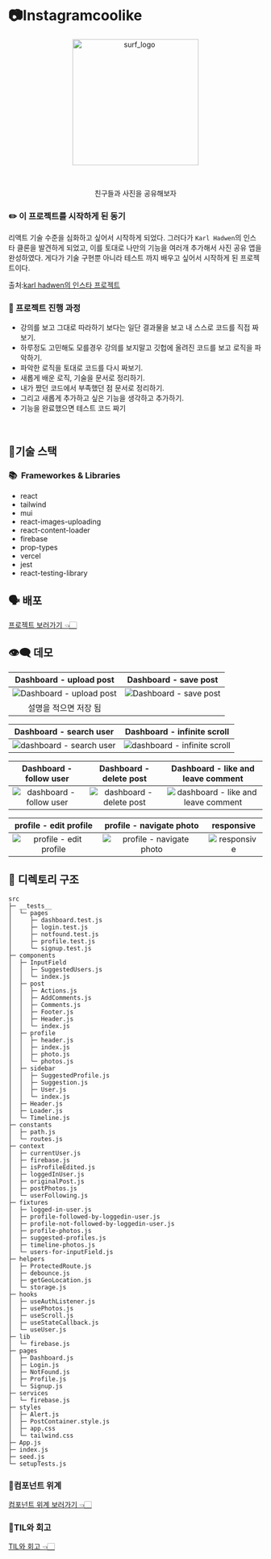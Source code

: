 # 📷Instagramcoolike

<p align="center">
    <img width="
250px" alt="surf_logo" src="https://user-images.githubusercontent.com/65995664/171987349-988dd2c8-007e-4666-bcdf-38e356080ecf.jpg">
</p>


<br>

<p align="center">
친구들과 사진을 공유해보자
    </p>


### ✏️ 이 프로젝트를 시작하게 된 동기

리액트 기술 수준을 심화하고 싶어서 시작하게 되었다. 그러다가 `Karl Hadwen`의 인스타 클론을 발견하게 되었고, 이를 토대로 나만의 기능을 여러개 추가해서 사진 공유 앱을 완성하였다. 게다가 기술 구현뿐 아니라 테스트 까지 배우고 싶어서 시작하게 된 프로젝트이다.

출처:[karl hadwen의 인스타 프로젝트](https://www.youtube.com/watch?v=AKeaaa8yAAk) 

### 📃 프로젝트 진행 과정

- 강의를 보고 그대로 따라하기 보다는 일단 결과물을 보고 내 스스로 코드를 직접 짜보기.
- 하루정도 고민해도 모를경우 강의를 보지말고 깃헙에 올려진 코드를 보고 로직을 파악하기.
- 파악한 로직을 토대로 코드를 다시 짜보기.
- 새롭게 배운 로직, 기술을 문서로 정리하기.
- 내가 짰던 코드에서 부족했던 점 문서로 정리하기.
- 그리고 새롭게 추가하고 싶은 기능을 생각하고 추가하기.
- 기능을 완료했으면 테스트 코드 짜기

<br>

## 🤖기술 스택

### 📚&nbsp;&nbsp;Frameworkes & Libraries

- react
- tailwind
- mui
- react-images-uploading
- react-content-loader
- firebase
- prop-types
- vercel
- jest
- react-testing-library

## 🗣 배포

<a href="https://instagram-react.vercel.app/">프로젝트 보러가기 👈🏻</a>

## 👁‍🗨 데모

|   Dashboard - upload post   |   Dashboard - save post     | 
| :-------------------------: |  :-------------------------: | 
| ![Dashboard - upload post](https://user-images.githubusercontent.com/65995664/171991129-e09deb1d-229a-4c13-865b-afec621ed705.gif)| ![Dashboard - save post](https://user-images.githubusercontent.com/65995664/172078062-0124e2ae-7b13-485e-8fd8-70ce5f2e9764.gif) |
|  설명을 적으면 저장 됨       | 

| Dashboard - search user    |  Dashboard - infinite scroll |  
| :-------------------------: |  :-------------------------: | 
| ![dashboard - search user](https://user-images.githubusercontent.com/65995664/172078069-6aa1e0a0-3e4f-4d7d-8794-ccc74ad6372a.gif) | ![dashboard - infinite scroll](https://user-images.githubusercontent.com/65995664/172078073-c326a274-66c6-4663-90c0-1bbc909c3d39.gif) |

|  Dashboard - follow user   |  Dashboard - delete post   |  Dashboard - like and leave comment |
|  :-----------------------: |  :-----------------------: |:----------------------------------: |
| ![dashboard - follow user](https://user-images.githubusercontent.com/65995664/172078081-00fd9728-a813-45ee-a36b-ca361068bd47.gif)| ![dashboard - delete post](https://user-images.githubusercontent.com/65995664/172078078-795ce565-a870-49d9-aaec-087856f8edc2.gif)| ![dashboard - like and leave comment](https://user-images.githubusercontent.com/65995664/172078084-116af0a0-6781-4037-849f-2ff81d77f344.gif)|

| profile - edit profile    |  profile - navigate photo  |  responsive  |
| :-----------------------: | :------------------------: |:-----------: |
| ![profile - edit profile](https://user-images.githubusercontent.com/65995664/172078070-04216c21-de49-43e0-b50e-ad530d402c0f.gif) |![profile - navigate photo](https://user-images.githubusercontent.com/65995664/172078344-562828a3-5496-4507-af14-330216638dec.gif) | ![responsive](https://user-images.githubusercontent.com/65995664/172079393-b84a898c-5b80-441b-889b-60752d5e665e.gif) |



## 📂 디렉토리 구조

```
src                                             
├─ __tests__                                    
│  └─ pages                                     
│     ├─ dashboard.test.js                      
│     ├─ login.test.js                          
│     ├─ notfound.test.js                       
│     ├─ profile.test.js                        
│     └─ signup.test.js                         
├─ components                                   
│  ├─ InputField                                
│  │  ├─ SuggestedUsers.js                      
│  │  └─ index.js                               
│  ├─ post                                      
│  │  ├─ Actions.js                             
│  │  ├─ AddComments.js                         
│  │  ├─ Comments.js                            
│  │  ├─ Footer.js                              
│  │  ├─ Header.js                              
│  │  └─ index.js                               
│  ├─ profile                                   
│  │  ├─ header.js                              
│  │  ├─ index.js                               
│  │  ├─ photo.js                               
│  │  └─ photos.js                              
│  ├─ sidebar                                   
│  │  ├─ SuggestedProfile.js                    
│  │  ├─ Suggestion.js                          
│  │  ├─ User.js                                
│  │  └─ index.js                               
│  ├─ Header.js                                 
│  ├─ Loader.js                                 
│  └─ Timeline.js                               
├─ constants                                    
│  ├─ path.js                                   
│  └─ routes.js                                 
├─ context                                      
│  ├─ currentUser.js                            
│  ├─ firebase.js                               
│  ├─ isProfileEdited.js                        
│  ├─ loggedInUser.js                           
│  ├─ originalPost.js                           
│  ├─ postPhotos.js                             
│  └─ userFollowing.js                          
├─ fixtures                                     
│  ├─ logged-in-user.js                         
│  ├─ profile-followed-by-loggedin-user.js      
│  ├─ profile-not-followed-by-loggedin-user.js  
│  ├─ profile-photos.js                         
│  ├─ suggested-profiles.js                     
│  ├─ timeline-photos.js                        
│  └─ users-for-inputField.js                   
├─ helpers                                      
│  ├─ ProtectedRoute.js                         
│  ├─ debounce.js                               
│  ├─ getGeoLocation.js                         
│  └─ storage.js                                
├─ hooks                                        
│  ├─ useAuthListener.js                        
│  ├─ usePhotos.js                              
│  ├─ useScroll.js                              
│  ├─ useStateCallback.js                       
│  └─ useUser.js                                
├─ lib                                          
│  └─ firebase.js                               
├─ pages                                        
│  ├─ Dashboard.js                              
│  ├─ Login.js                                  
│  ├─ NotFound.js                               
│  ├─ Profile.js                                
│  └─ Signup.js                                 
├─ services                                     
│  └─ firebase.js                               
├─ styles                                       
│  ├─ Alert.js                                  
│  ├─ PostContainer.style.js                    
│  ├─ app.css                                   
│  └─ tailwind.css                              
├─ App.js                                       
├─ index.js                                     
├─ seed.js                                      
└─ setupTests.js                                
```

### 🔻컴포넌트 위계

<a href="https://www.figma.com/file/EGIcM6r5Bh8aipBJEHt46D/instacoolike---UML?node-id=0%3A1">컴포넌트 위계 보러가기 👈🏻</a>

### 📖TIL와 회고

<a href="https://velog.io/@yhko1992/1l7xushf">TIL와 회고 👈🏻</a>
